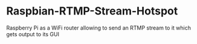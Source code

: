 # Raspbian-RTMP-Stream-Hotspot
Raspberry Pi as a WiFi router allowing to send an RTMP stream to it which gets output to its GUI
